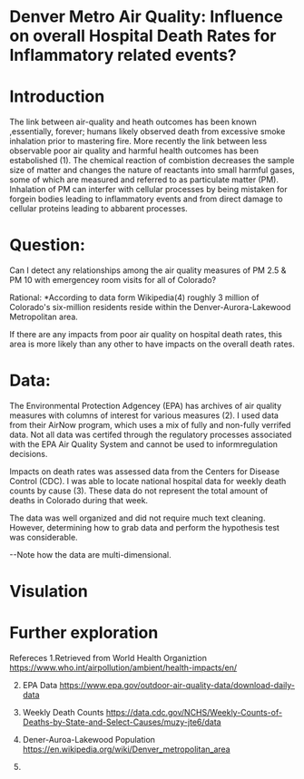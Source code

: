 # Denver Metro Air Quality: Influence on overall Hospital Death Rates for Inflammatory related events?
# Introduction

The link between air-quality and heath outcomes has been known ,essentially, forever; humans likely observed death from excessive smoke inhalation prior to mastering fire. More recently the link between less observable poor air quality and harmful health outcomes has been estabolished (1). The chemical reaction of combistion decreases the sample size of matter and changes the nature of reactants into small harmful gases, some of which are measured and referred to as particulate matter (PM). Inhalation of PM can interfer with cellular processes by being mistaken for forgein bodies leading to inflammatory events and from direct damage to cellular proteins leading to abbarent processes.

# Question:
Can I detect any relationships among the air quality measures of PM 2.5 & PM 10 with emergencey room visits for all of Colorado?

Rational:
*According to data form Wikipedia(4) roughly 3 million of Colorado's six-million residents reside within the Denver-Aurora-Lakewood Metropolitan area.

If there are any impacts from poor air quality on hospital death rates, this area is more likely than any other to have impacts on the overall death rates.


# Data:
The Environmental Protection Adgencey (EPA) has archives of air quality measures with columns of interest for various measures (2). I used data from their AirNow program, which uses a mix of fully and non-fully verrifed data. Not all data was certifed through the regulatory processes associated with the EPA Air Quality System and cannot be used to informregulation decisions.

Impacts on death rates was assessed data from the Centers for Disease Control (CDC). I was able to locate national hospital data for weekly death counts by cause (3). These data do not represent the total amount of deaths in Colorado during that week. 

The data was well organized and did not require much text cleaning. However, determining how to grab data and perform the hypothesis test was considerable. 

--Note how the data are multi-dimensional.

# Visulation



# Further exploration


Refereces
1.Retrieved from World Health Organiztion 
https://www.who.int/airpollution/ambient/health-impacts/en/

2. EPA Data
https://www.epa.gov/outdoor-air-quality-data/download-daily-data

3. Weekly Death Counts
https://data.cdc.gov/NCHS/Weekly-Counts-of-Deaths-by-State-and-Select-Causes/muzy-jte6/data 

4. Dener-Auroa-Lakewood Population 
https://en.wikipedia.org/wiki/Denver_metropolitan_area 

5. 
